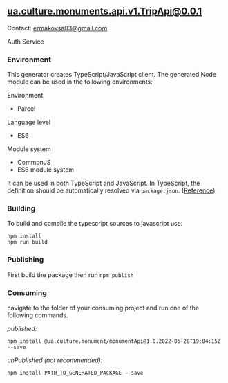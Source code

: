 ## ua.culture.monuments.api.v1.TripApi@0.0.1

Contact: ermakovsa03@gmail.com

Auth Service

### Environment

This generator creates TypeScript/JavaScript client. The generated Node module can be used in the following environments:

Environment
* Parcel

Language level
* ES6

Module system
* CommonJS
* ES6 module system

It can be used in both TypeScript and JavaScript. In TypeScript, the definition should be automatically resolved via `package.json`. ([Reference](http://www.typescriptlang.org/docs/handbook/typings-for-npm-packages.html))

### Building

To build and compile the typescript sources to javascript use:
```
npm install
npm run build
```

### Publishing

First build the package then run ```npm publish```

### Consuming

navigate to the folder of your consuming project and run one of the following commands.

_published:_

```
npm install @ua.culture.monument/monumentApi@1.0.2022-05-28T19:04:15Z --save
```

_unPublished (not recommended):_

```
npm install PATH_TO_GENERATED_PACKAGE --save
